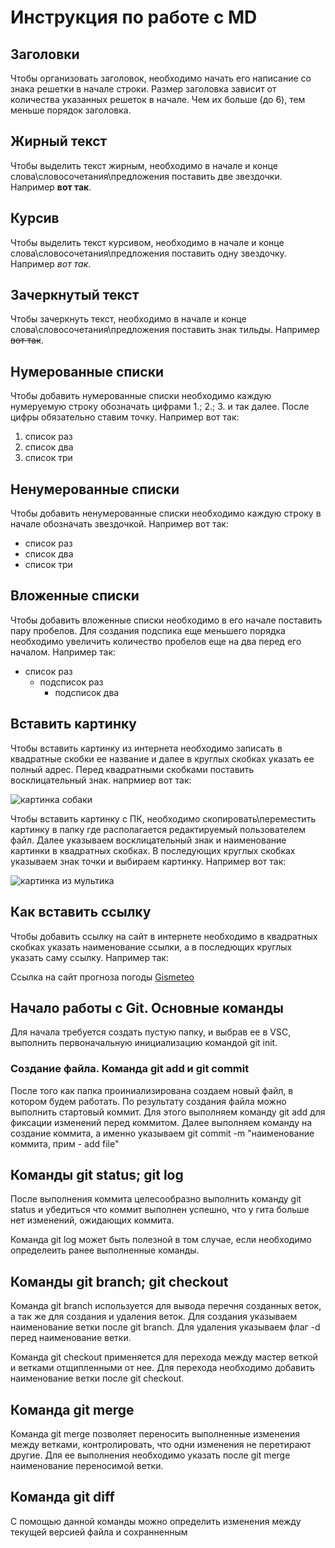 # Инструкция по работе с MD

## Заголовки

Чтобы организовать заголовок, необходимо начать его написание со знака решетки в начале строки. Размер заголовка зависит от количества указанных решеток в начале. Чем их больше (до 6), тем меньше порядок заголовка.

## Жирный текст

Чтобы выделить текст жирным, необходимо в начале и конце слова\словосочетания\предложения поставить две звездочки. Например **вот так**.

## Курсив

Чтобы выделить текст курсивом, необходимо в начале и конце слова\словосочетания\предложения поставить одну звездочку. Например *вот так*.

## Зачеркнутый текст

Чтобы зачеркнуть текст, необходимо в начале и конце слова\словосочетания\предложения поставить знак тильды. Например ~~вот так~~.

## Нумерованные списки

Чтобы добавить нумерованные списки необходимо каждую нумеруемую строку обозначать цифрами 1.; 2.; 3. и так далее. После цифры обязательно ставим точку. Например вот так:
1. список раз
2. список два
3. список три

## Ненумерованные списки

Чтобы добавить ненумерованные списки необходимо каждую строку в начале обозначать звездочкой. Например вот так:
* список раз
* список два
* список три

## Вложенные списки

Чтобы добавить вложенные списки необходимо в его начале поставить пару пробелов. Для создания подспика еще меньшего порядка необходимо увеличить количество пробелов еще на два перед его началом. Например так:

* список раз
  * подсписок раз
    * подсписок два

## Вставить картинку

Чтобы вставить картинку из интернета необходимо записать в квадратные скобки ее название и далее в круглых скобках указать ее полный адрес. Перед квадратными скобками поставить восклицательный знак. напрмиер вот так:

![картинка собаки](https://s1.1zoom.ru/big3/961/Dogs_German_Shepherd_Closeup_Snout_Glance_Paws_555654_5472x3648.jpg)

Чтобы вставить картинку с ПК, необходимо скопировать\переместить картинку в папку где располагается редактируемый пользователем файл. Далее указываем восклицательный знак и наименование картинки в квадратных скобках. В последующих круглых скобках указываем знак точки и выбираем картинку. Например вот так:

![картинка из мультика](mask.jpg)

 ## Как вставить ссылку

 Чтобы добавить ссылку на сайт в интернете необходимо в квадратных скобках указать наименование ссылки, а в последющих круглых указать саму ссылку. Например так:

 Ссылка на сайт прогноза погоды [Gismeteo](https://www.gismeteo.ru/)

 ## Начало работы с Git. Основные команды

 Для начала требуется создать пустую папку, и выбрав ее в VSC, выполнить первоначальную инициализацию командой git init. 

 ### Создание файла. Команда git add и git commit

 После того как папка проиниализирована создаем новый файл, в котором будем работать. По результату создания файла можно выполнить стартовый коммит. Для этого выполняем команду git add для фиксации изменений перед коммитом. Далее выполняем команду на создание коммита, а именно указываем git commit -m "наименование коммита, прим - add file"

  ## Команды git status; git log

 После выполнения коммита целесообразно выполнить команду git status и убедиться что коммит выполнен успешно, что у гита больше нет изменений, ожидающих коммита.

 Команда git log может быть полезной в том случае, если необходимо определеить ранее выполненные команды.

 ## Команды git branch; git checkout

 Команда git branch используется для вывода перечня созданных веток, а так же для создания и удаления веток.
 Для создания указываем наименование ветки после git branch.
 Для удаления указываем флаг -d перед наименование ветки.

 Команда git checkout применяется для перехода между мастер веткой и ветками отщипленными от нее. Для перехода необходимо добавить наименование ветки после git checkout.

## Команда git merge

Команда git merge позволяет переносить выполненные изменения между ветками, контролировать, что одни изменения не перетирают другие. Для ее выполнения необходимо указать после git merge наименование переносимой ветки.

## Команда git diff

С помощью данной команды можно определить изменения между текущей версией файла и сохранненным